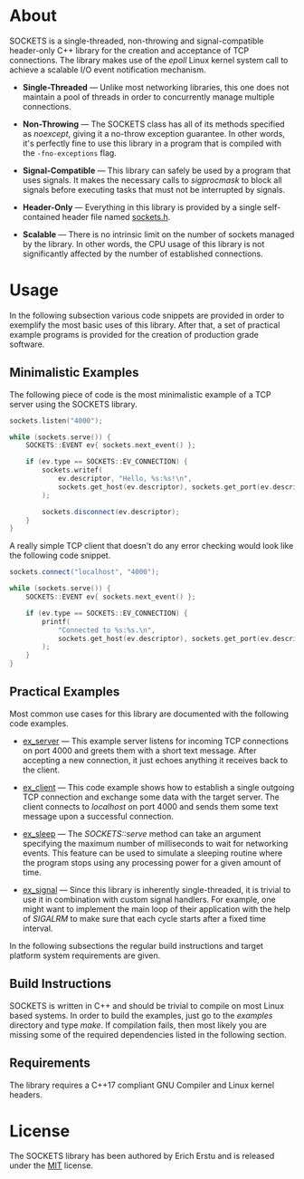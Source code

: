 # About ########################################################################

SOCKETS is a single-threaded, non-throwing and signal-compatible header-only C++
library for the creation and acceptance of TCP connections. The library makes
use of the *epoll* Linux kernel system call to achieve a scalable I/O event
notification mechanism.

* **Single-Threaded** —
  Unlike most networking libraries, this one does not maintain a pool of threads
  in order to concurrently manage multiple connections.

* **Non-Throwing** —
  The SOCKETS class has all of its methods specified as *noexcept*, giving it a
  no-throw exception guarantee. In other words, it's perfectly fine to use this
  library in a program that is compiled with the `-fno-exceptions` flag.

* **Signal-Compatible** —
  This library can safely be used by a program that uses signals. It makes the
  necessary calls to _sigprocmask_ to block all signals before executing tasks
  that must not be interrupted by signals.

* **Header-Only** —
  Everything in this library is provided by a single self-contained header file
  named [sockets.h](sockets.h).

* **Scalable** —
  There is no intrinsic limit on the number of sockets managed by the library.
  In other words, the CPU usage of this library is not significantly affected by
  the number of established connections.


# Usage ########################################################################

In the following subsection various code snippets are provided in order to
exemplify the most basic uses of this library. After that, a set of practical
example programs is provided for the creation of production grade software.


## Minimalistic Examples #######################################################

The following piece of code is the most minimalistic example of a TCP server
using the SOCKETS library.

```C++
sockets.listen("4000");

while (sockets.serve()) {
    SOCKETS::EVENT ev{ sockets.next_event() };

    if (ev.type == SOCKETS::EV_CONNECTION) {
        sockets.writef(
            ev.descriptor, "Hello, %s:%s!\n",
            sockets.get_host(ev.descriptor), sockets.get_port(ev.descriptor)
        );

        sockets.disconnect(ev.descriptor);
    }
}
```

A really simple TCP client that doesn't do any error checking would look like
the following code snippet.

```C++
sockets.connect("localhost", "4000");

while (sockets.serve()) {
    SOCKETS::EVENT ev{ sockets.next_event() };

    if (ev.type == SOCKETS::EV_CONNECTION) {
        printf(
            "Connected to %s:%s.\n",
            sockets.get_host(ev.descriptor), sockets.get_port(ev.descriptor)
        );
    }
}
```


## Practical Examples ##########################################################

Most common use cases for this library are documented with the following code
examples.

* [ex_server](examples/src/ex_server.cpp) —
  This example server listens for incoming TCP connections on port 4000 and
  greets them with a short text message. After accepting a new connection, it
  just echoes anything it receives back to the client.

* [ex_client](examples/src/ex_client.cpp) —
  This code example shows how to establish a single outgoing TCP connection and
  exchange some data with the target server. The client connects to _localhost_
  on port 4000 and sends them some text message upon a successful connection.

* [ex_sleep](examples/src/ex_sleep.cpp) —
  The _SOCKETS::serve_ method can take an argument specifying the maximum number
  of milliseconds to wait for networking events. This feature can be used to
  simulate a sleeping routine where the program stops using any processing power
  for a given amount of time.

* [ex_signal](examples/src/ex_signal.cpp) —
  Since this library is inherently single-threaded, it is trivial to use it in
  combination with custom signal handlers. For example, one might want to
  implement the main loop of their application with the help of _SIGALRM_ to
  make sure that each cycle starts after a fixed time interval.

In the following subsections the regular build instructions and target platform
system requirements are given.


## Build Instructions ##########################################################

SOCKETS is written in C++ and should be trivial to compile on most Linux based
systems. In order to build the examples, just go to the _examples_ directory and
type _make_. If compilation fails, then most likely you are missing some of the
required dependencies listed in the following section.


## Requirements ################################################################

The library requires a C++17 compliant GNU Compiler and Linux kernel headers.


# License ######################################################################

The SOCKETS library has been authored by Erich Erstu and is released under the
[MIT](LICENSE) license.
